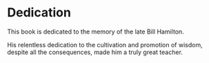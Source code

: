 

# Dedication



This book is dedicated to the memory of the late Bill Hamilton.

His relentless dedication to the cultivation and promotion of wisdom, despite all the consequences, made him a truly great teacher.